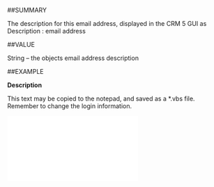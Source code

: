 
##SUMMARY

The description for this email address, displayed in the CRM 5 GUI as Description : email address


##VALUE

String – the objects email address description


##EXAMPLE

**Description**

This text may be copied to the notepad, and saved as a *.vbs file. Remember to change the login information.

![](..\..\Examples\vbs\SOEmail.Description.vbs.txt)

